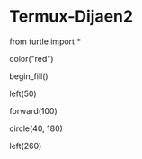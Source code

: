 # Termux-Dijaen2

from turtle import *

color("red")

begin_fill()

left(50)

forward(100)

circle(40, 180)

left(260)

